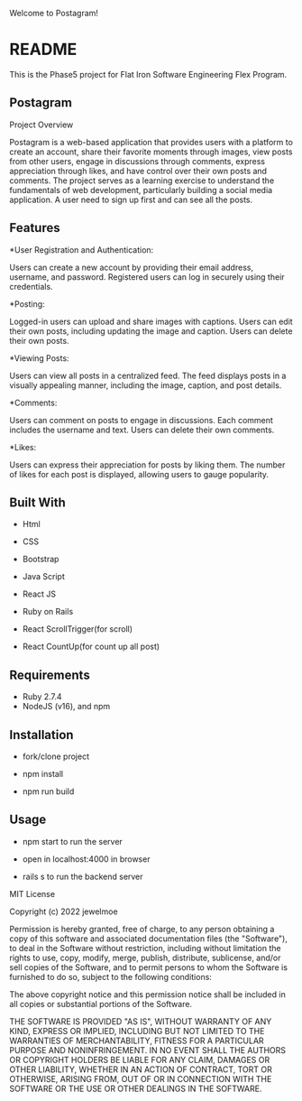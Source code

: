 Welcome to Postagram!

# README

This is the Phase5 project for Flat Iron Software Engineering Flex Program.


## Postagram ##

Project Overview

Postagram is a web-based application that  provides users with a platform to create an account, share their favorite moments through images, view posts from other users, engage in discussions through comments, express appreciation through likes, and have control over their own posts and comments. The project serves as a learning exercise to understand the fundamentals of web development, particularly building a social media application.
A user need to sign up first and can see all the posts. 


## Features

*User Registration and Authentication:

Users can create a new account by providing their email address, username, and password.
Registered users can log in securely using their credentials.

*Posting:

Logged-in users can upload and share images with captions.
Users can edit their own posts, including updating the image and caption.
Users can delete their own posts.

*Viewing Posts:

Users can view all posts in a centralized feed.
The feed displays posts in a visually appealing manner, including the image, caption, and post details.

*Comments:

Users can comment on posts to engage in discussions.
Each comment includes the username and text.
Users can delete their own comments.

*Likes:

Users can express their appreciation for posts by liking them.
The number of likes for each post is displayed, allowing users to gauge popularity.

## Built With

* Html

* CSS

* Bootstrap

* Java Script

* React JS

* Ruby on Rails

* React ScrollTrigger(for scroll)

* React CountUp(for count up all post)


## Requirements

*  Ruby 2.7.4
*  NodeJS (v16), and npm


## Installation

* fork/clone project

* npm install

* npm run build

## Usage

* npm start to run the server

* open in localhost:4000 in browser

* rails s to run the backend server



MIT License

Copyright (c) 2022 jewelmoe

Permission is hereby granted, free of charge, to any person obtaining a copy of this software and associated documentation files (the "Software"), to deal in the Software without restriction, including without limitation the rights to use, copy, modify, merge, publish, distribute, sublicense, and/or sell copies of the Software, and to permit persons to whom the Software is furnished to do so, subject to the following conditions:

The above copyright notice and this permission notice shall be included in all copies or substantial portions of the Software.

THE SOFTWARE IS PROVIDED "AS IS", WITHOUT WARRANTY OF ANY KIND, EXPRESS OR IMPLIED, INCLUDING BUT NOT LIMITED TO THE WARRANTIES OF MERCHANTABILITY, FITNESS FOR A PARTICULAR PURPOSE AND NONINFRINGEMENT. IN NO EVENT SHALL THE AUTHORS OR COPYRIGHT HOLDERS BE LIABLE FOR ANY CLAIM, DAMAGES OR OTHER LIABILITY, WHETHER IN AN ACTION OF CONTRACT, TORT OR OTHERWISE, ARISING FROM, OUT OF OR IN CONNECTION WITH THE SOFTWARE OR THE USE OR OTHER DEALINGS IN THE SOFTWARE.
